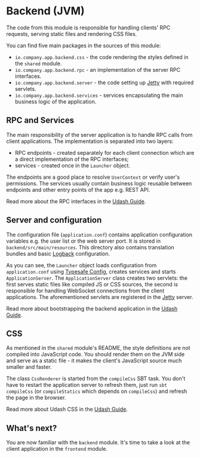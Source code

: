 # Backend (JVM)

The code from this module is responsible for handling clients' RPC requests, serving static files 
and rendering CSS files.

You can find five main packages in the sources of this module:
* `io.company.app.backend.css` - the code rendering the styles defined in the `shared` module.
* `io.company.app.backend.rpc` - an implementation of the server RPC interfaces.
* `io.company.app.backend.server` - the code setting up [Jetty](https://www.eclipse.org/jetty/) with required servlets.
* `io.company.app.backend.services` - services encapsulating the main business logic of the application.

## RPC and Services

The main responsibility of the server application is to handle RPC calls from client applications. 
The implementation is separated into two layers:
* RPC endpoints - created separately for each client connection which are a direct implementation of the RPC interfaces;
* services - created once in the `Launcher` object.

The endpoints are a good place to resolve `UserContext` or verify user's permissions. The services usually 
contain business logic reusable between endpoints and other entry points of the app e.g. REST API.

Read more about the RPC interfaces in the [Udash Guide](http://guide.udash.io/#/rpc).

## Server and configuration

The configuration file (`application.conf`) contains application configuration variables e.g. the user list or the web 
server port. It is stored in `backend/src/main/resources`. This directory also contains translation bundles and basic 
[Logback](https://logback.qos.ch/) configuration. 

As you can see, the `Launcher` object loads configuration from `application.conf` using 
[Typesafe Config](https://lightbend.github.io/config/), creates services and starts `ApplicationServer`. 
The `ApplicationServer` class creates two servlets: the first serves static files like compiled JS or CSS sources, 
the second is responsible for handling WebSocket connections from the client applications. The aforementioned servlets 
are registered in the [Jetty](https://www.eclipse.org/jetty/) server. 

Read more about bootstrapping the backend application in the [Udash Guide](http://guide.udash.io/#/bootstrapping/backend).

## CSS

As mentioned in the `shared` module's README, the style definitions are not compiled into JavaScript code. 
You should render them on the JVM side and serve as a static file - it makes the client's JavaScript source 
much smaller and faster.  

The class `CssRenderer` is started from the `compileCss` SBT task. You don't have to restart the application server
to refresh them, just run `sbt compileCss` (or `compileStatics` which depends on `compileCss`) 
and refresh the page in the browser. 

Read more about Udash CSS in the [Udash Guide](http://guide.udash.io/#/frontend/templates).

## What's next?

You are now familiar with the `backend` module. It's time to take a look at the client application in the 
`frontend` module.